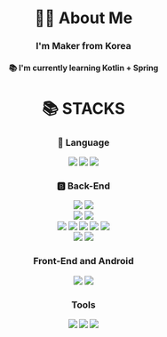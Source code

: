 <h1 align="center">👩‍💻  About Me</h3>

<h3 align="center">I'm Maker from Korea </h3> 
<h4 align="center">  📚 I'm currently learning Kotlin + Spring <br>  </h>

<div align=center><h1>📚 STACKS</h1></div>
<div align=center><h3> 🚩 Language </h3></div>
<div align=center> 
  <img src="https://img.shields.io/badge/java-FC4C02?style=for-the-badge&logo=jakarta&logoColor=white"> 
  <img src="https://img.shields.io/badge/python-3776AB?style=for-the-badge&logo=python&logoColor=white"> 
  <img src="https://img.shields.io/badge/kotlin-7F52FF?style=for-the-badge&logo=kotlin&logoColor=white"> 
  
</div>
<div align=center><h3>🅱️  Back-End</h3></div>
<div align=center> 
  <img src="https://img.shields.io/badge/spring-6DB33F?style=for-the-badge&logo=spring&logoColor=white"> 
  <img src="https://img.shields.io/badge/springboot-6DB33F?style=for-the-badge&logo=springboot&logoColor=white">
  <br>

  <img src="https://img.shields.io/badge/mysql-4479A1?style=for-the-badge&logo=mysql&logoColor=white"> 
  <img src="https://img.shields.io/badge/mongoDB-47A248?style=for-the-badge&logo=MongoDB&logoColor=white">
  <br>

  <img src="https://img.shields.io/badge/amazonaws-232F3E?style=for-the-badge&logo=amazonaws&logoColor=white"> 
  <img src="https://img.shields.io/badge/EC2-FF9900?style=for-the-badge&logo=amazonec2&logoColor=white"> 
  <img src="https://img.shields.io/badge/S3-569A31?style=for-the-badge&logo=amazons3&logoColor=white"> 
  <img src="https://img.shields.io/badge/githubactions-2088FF?style=for-the-badge&logo=githubactions&logoColor=white"> 
  <img src="https://img.shields.io/badge/docker-2088FF?style=for-the-badge&logo=docker&logoColor=white"> 
  <br>

  <img src="https://img.shields.io/badge/nginx-009639?style=for-the-badge&logo=nginx&logoColor=white">
  <img src="https://img.shields.io/badge/letsencrypt-003A70?style=for-the-badge&logo=letsencrypt&logoColor=white">
</div>
</div>

<div align=center><h3>  Front-End and Android </h3></div>
<div align=center> 
  <img src="https://img.shields.io/badge/svelte-FF3E00?style=for-the-badge&logo=svelte&logoColor=white"> 
  <img src="https://img.shields.io/badge/android-34A853?style=for-the-badge&logo=android&logoColor=white"> 

</div>

<div align=center><h3>  Tools </h3></div>
<div align=center> 
  <img src="https://img.shields.io/badge/intellij-000000?style=for-the-badge&logo=intellijidea&logoColor=white"> 
  <img src="https://img.shields.io/badge/AndroidStudio-3DDC84?style=for-the-badge&logo=androidstudio&logoColor=white"> 
  <img src="https://img.shields.io/badge/VScode-007ACC?style=for-the-badge&logo=visualstudiocode&logoColor=white"> 

</div>
</div>

